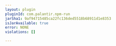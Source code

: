 ```yaml
---
layout: plugin
pluginId: com.palantir.npm-run
jarSha1: 9af94715485ca22fc136ded5518b68911d1e8353
isJarAvailable: true
error: NONE
violations: []

---
```

